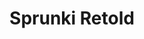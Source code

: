 ---
slug: sprunki-retold-2518
title: Sprunki Retold
description: "Sprunki Retold is an exciting online game. Play for free directly in your browser!"
icon: /images/popular_mods/Sprunki Retold.png
url: https://wowtbc.net/sprunkin/sprunki-retold/index.html
previewImage: /images/popular_mods/Sprunki Retold.png
type: popular mods

# SEO配置
seo:
  title: "Sprunki Retold - Play Free Online Game | Fun Browser Games"
  description: "Sprunki Retold - Play this fun online game for free in your browser. No download required!"
  ogImage: "/images/popular_mods/Sprunki Retold.png"
  keywords: "sprunki-retold-2518, online game, browser game, free game, popular mods game, play online"

videoUrls:
  - https://www.youtube.com/embed/example1
  - https://www.youtube.com/embed/example2

whyPlay:
  title: "Why Play Sprunki Retold?"
  items:
    - "Immersive Gameplay: Sprunki Retold offers an engaging and immersive gaming experience that will keep you entertained for hours"
    - "Challenging Levels: Test your skills with increasingly difficult challenges and obstacles"
    - "Beautiful Graphics: Enjoy stunning visuals and smooth animations that bring the game world to life"
    - "Regular Updates: New content and features are added regularly to keep the game fresh and exciting"
    - "Free to Play: Experience all the fun without spending a penny"
    - "Community Features: Connect with other players, share strategies, and compete for high scores"
    - "Cross-Platform: Play on any device with a web browser, no downloads required"

features:
  title: "Key Features of Sprunki Retold"
  image: "/images/popular_mods/Sprunki Retold.png"
  items:
    - "Intuitive Controls: Easy to learn controls make Sprunki Retold accessible for players of all skill levels"
    - "Multiple Game Modes: Enjoy various gameplay options that provide different challenges and experiences"
    - "Character Customization: Personalize your gaming experience with unique characters and items"
    - "Achievement System: Complete special tasks to earn rewards and recognition"
    - "Leaderboards: Compete with players worldwide and see who can achieve the highest scores"

characteristics:
  title: "Game Characteristics"
  image: "/images/popular_mods/Sprunki Retold.png"
  items:
    - "Genre: Popular mods game with elements of strategy and skill"
    - "Difficulty: Suitable for both casual gamers and those seeking a challenge"
    - "Play Time: Quick sessions or extended gameplay, depending on your preference"
    - "Art Style: Vibrant and engaging visuals that enhance the gaming experience"
    - "Sound Design: Immersive audio that complements the gameplay perfectly"

info: "Sprunki Retold is an exciting online game that offers players a unique and engaging gaming experience. With its intuitive controls, stunning visuals, and challenging gameplay, Sprunki Retold provides hours of entertainment for players of all ages and skill levels. Whether you're looking for a quick gaming session during a break or an extended play session, Sprunki Retold delivers an immersive experience that will keep you coming back for more. The game features multiple levels of increasing difficulty, ensuring that players are constantly challenged as they progress. With regular updates adding new content and features, Sprunki Retold remains fresh and exciting, providing endless entertainment options for its growing community of players."

howToPlayIntro: "Welcome to Sprunki Retold! This guide will walk you through the basics and help you master the game. Whether you're a beginner or looking to improve your skills, these tips and instructions will enhance your gaming experience."

howToPlaySteps:
  - title: "Getting Started"
    description: "Begin your Sprunki Retold adventure by familiarizing yourself with the controls. Use your keyboard or mouse to navigate through the game interface. The tutorial will guide you through the basic mechanics and help you understand the objectives."
  - title: "Understanding the Objectives"
    description: "In Sprunki Retold, your main goal is to progress through levels by completing specific objectives. Each level presents unique challenges that require different strategies and approaches."
  - title: "Mastering the Controls"
    description: "Practice using the controls to improve your precision and reaction time. Sprunki Retold requires quick reflexes and strategic thinking to overcome obstacles and defeat opponents."
  - title: "Utilizing Power-ups"
    description: "Collect power-ups throughout the game to enhance your abilities and overcome difficult challenges. Each power-up offers unique advantages that can be crucial for success."
  - title: "Developing Strategies"
    description: "As you progress in Sprunki Retold, develop effective strategies for different scenarios. Analyze patterns, anticipate challenges, and adapt your approach to maximize your performance."

faq:
  title: "Frequently Asked Questions about Sprunki Retold"
  items:
    - question: "Is Sprunki Retold free to play?"
      answer: "Yes, Sprunki Retold is completely free to play directly in your web browser. No downloads or purchases are required to enjoy the full game experience."
    - question: "Can I play Sprunki Retold on mobile devices?"
      answer: "Yes, Sprunki Retold is optimized for both desktop and mobile play. You can enjoy the game on any device with a web browser and internet connection."
    - question: "Are there any in-game purchases?"
      answer: "While Sprunki Retold is free to play, there may be optional in-game purchases available for cosmetic items or additional features that don't affect core gameplay."
    - question: "How often is Sprunki Retold updated?"
      answer: "The developers regularly update Sprunki Retold with new content, features, and improvements based on player feedback and game performance."
    - question: "Can I play Sprunki Retold offline?"
      answer: "Currently, Sprunki Retold requires an internet connection to play as it's a browser-based online game."
    - question: "Is Sprunki Retold suitable for children?"
      answer: "Yes, Sprunki Retold is designed to be family-friendly and suitable for players of all ages."
    - question: "How do I report bugs or issues?"
      answer: "If you encounter any problems while playing Sprunki Retold, you can report them through the game's support page or contact the developers directly through their website."
    - question: "Still Have Questions?"
      answer: "If you have additional questions about Sprunki Retold that aren't covered in this FAQ, please visit our support center or contact our customer service team for assistance."
---